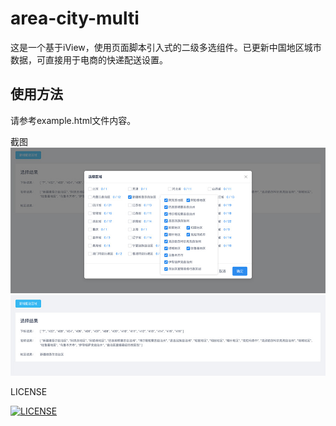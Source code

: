 # area-city-multi
这是一个基于iView，使用页面脚本引入式的二级多选组件。已更新中国地区城市数据，可直接用于电商的快递配送设置。

## 使用方法
请参考example.html文件内容。

截图
![image](https://github.com/max929/area-city-multi/blob/master/ScreenShot/001.jpg)
![image](https://github.com/max929/area-city-multi/blob/master/ScreenShot/002.jpg)

LICENSE

[![LICENSE](https://img.shields.io/badge/license-Anti%20996-blue.svg)](https://github.com/996icu/996.ICU/blob/master/LICENSE)